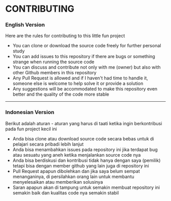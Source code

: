 # CONTRIBUTING

### English Version

Here are the rules for contributing to this little fun project

* You can clone or download the source code freely for further personal study
* You can add issues to this repository if there are bugs or something strange when running the source code
* You can discuss and contribute not only with me (owner) but also with other Github members in this repository
* Any Pull Request is allowed and if I haven't had time to handle it, someone else is welcome to help solve it or provide a solution
* Any suggestions will be accommodated to make this repository even better and the quality of the code more stable

---

### Indonesian Version

Berikut adalah aturan - aturan yang harus di taati ketika ingin berkontribusi pada fun project kecil ini

* Anda bisa clone atau download source code secara bebas untuk di pelajari secara pribadi lebih lanjut
* Anda bisa menambahkan issues pada repository ini jika terdapat bug atau sesuatu yang aneh ketika menjalankan source code nya
* Anda bisa berdiskusi dan kontribusi tidak hanya dengan saya (pemilik) tetapi bisa dengan member github yang lain juga di repository ini
* Pull Request apapun dibolehkan dan jika saya belum sempat menanganinya, di persilahkan orang lain untuk membantu menyelesaikan atau memberikan solusinya
* Saran apapun akan di tampung untuk semakin membuat repository ini semakin baik dan kualitas code nya semakin stabil
